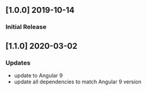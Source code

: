 ## [1.0.0] 2019-10-14
### Initial Release

## [1.1.0] 2020-03-02
### Updates
- update to Angular 9
- update all dependencies to match Angular 9 version
